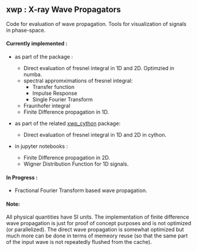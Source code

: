 ## xwp : X-ray Wave Propagators
Code for evaluation of wave propagation. Tools for visualization of signals in phase-space.

#### Currently implemented  :
- as part of the package :
  - Direct evaluation of fresnel integral in 1D and 2D. Optimzied in numba. 
  - spectral appromximations of fresnel integral:
    - Transfer function
    - Impulse Response
    - Single Fourier Transform
  - Fraunhofer integral
  - Finite Difference propagation in 1D.

- as part of the related [xwp_cython](https://github.com/s-sajid-ali/xwp_cython) package:  
  - Direct evaluation of fresnel integral in 1D and 2D in cython. 
 
- in jupyter notebooks :
  - Finite Difference propagation in 2D.
  - Wigner Distribution Function for 1D signals.

#### In Progress :
- Fractional Fourier Transform based wave propagation.


#### Note:
All physical quantities have SI units. 
The implementation of finite difference wave propagation is just for proof of concept purposes and is not optimized (or parallelized). 
The direct wave propagation is somewhat optimized but much more can be done in terms of memeory reuse (so that the same part of the input wave is not repeatedly flushed from the cache).
